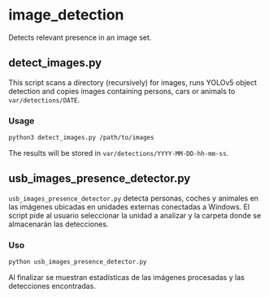 # image_detection

Detects relevant presence in an image set.

## detect_images.py

This script scans a directory (recursively) for images, runs YOLOv5 object detection and copies images containing persons, cars or animals to `var/detections/DATE`.

### Usage

```bash
python3 detect_images.py /path/to/images
```

The results will be stored in `var/detections/YYYY-MM-DD-hh-mm-ss`.

## usb_images_presence_detector.py

`usb_images_presence_detector.py` detecta personas, coches y animales en las
imágenes ubicadas en unidades externas conectadas a Windows. El script pide al
usuario seleccionar la unidad a analizar y la carpeta donde se almacenarán las
detecciones.

### Uso

```bash
python usb_images_presence_detector.py
```

Al finalizar se muestran estadísticas de las imágenes procesadas y las
detecciones encontradas.

